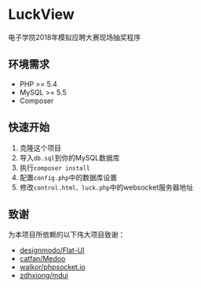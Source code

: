 # LuckView



电子学院2018年模拟应聘大赛现场抽奖程序

## 环境需求

- PHP >= 5.4
- MySQL >= 5.5
- Composer

## 快速开始

1. 克隆这个项目
2. 导入`db.sql`到你的MySQL数据库
3. 执行`composer install`
4. 配置`config.php`中的数据库设置
5. 修改`control.html、luck.php`中的websocket服务器地址

## 致谢

为本项目所依赖的以下伟大项目致谢：

- [designmodo/Flat-UI](https://github.com/designmodo/Flat-UI)
- [catfan/Medoo](https://github.com/catfan/Medoo)
- [walkor/phpsocket.io](https://github.com/walkor/phpsocket.io)
- [zdhxiong/mdui](https://github.com/zdhxiong/mdui)

